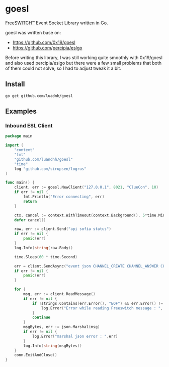 # goesl

[FreeSWITCH™](https://freeswitch.com/) Event Socket Library written in Go.

goesl was written base on:

- https://github.com/0x19/goesl
- https://github.com/percipia/eslgo

Before writing this library, I was still working quite smoothly with 0x19/goesl and also used percipia/eslgo but there were a few small problems that both of them could not solve, so I had to adjust tweak it a bit.

## Install

```
go get github.com/luadnh/goesl
```

## Examples

### Inbound ESL Client

```go
package main

import (
	"context"
	"fmt"
	"github.com/luandnh/goesl"
	"time"
    log "github.com/sirupsen/logrus"
)

func main() {
    client, err := goesl.NewClient("127.0.0.1", 8021, "ClueCon", 10)
	if err != nil {
		fmt.Println("Error connecting", err)
		return
	}

	ctx, cancel := context.WithTimeout(context.Background(), 5*time.Minute)
	defer cancel()

    raw, err := client.Send("api sofia status")
	if err != nil {
		panic(err)
	}
	log.Info(string(raw.Body))

	time.Sleep(60 * time.Second)

    err = client.SendAsync("event json CHANNEL_CREATE CHANNEL_ANSWER CHANNEL_HANGUP_COMPLETE CHANNEL_PROGRESS_MEDIA")
	if err != nil {
		panic(err)
	}

    for {
		msg, err := client.ReadMessage()
		if err != nil {
			if !strings.Contains(err.Error(), "EOF") && err.Error() != "unexpected end of JSON input" {
				log.Error("Error while reading Freeswitch message : ", err)
			}
			continue
		}
		msgBytes, err := json.Marshal(msg)
		if err != nil {
			log.Error("marshal json error : ",err)
		}
		log.Info(string(msgBytes))
	}
	conn.ExitAndClose()
}
```

